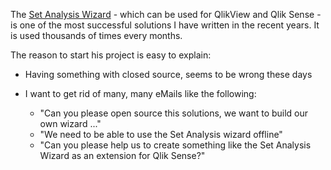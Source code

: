 The [Set Analysis Wizard](http://www.qlikblog.at/1384/set-analysis-wizard-qlikview/) - which can be used for QlikView and Qlik Sense - is one of the most successful solutions I have written in the recent years. It is used thousands of times every months.

The reason to start his project is easy to explain:

* Having something with closed source, seems to be wrong these days
* I want to get rid of many, many eMails like the following:

	* "Can you please open source this solutions, we want to build our own wizard ..."
	* "We need to be able to use the Set Analysis wizard offline"
	* "Can you please help us to create something like the Set Analysis Wizard as an extension for Qlik Sense?"